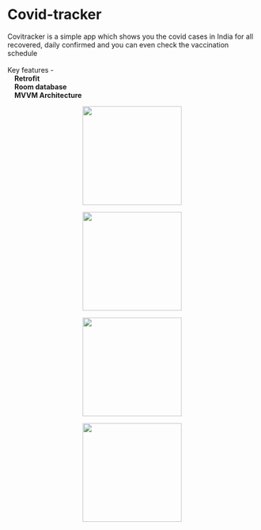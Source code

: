 # Covid-tracker
Covitracker is a simple app which shows you the covid cases in India for all recovered, daily confirmed and you can even check the vaccination schedule
</br><br>Key features -</br>
&emsp;<b>Retrofit</b></br>
&emsp;<b>Room database</b></br>
&emsp;<b>MVVM Architecture</b></br>
<p align="center">
<img src="https://user-images.githubusercontent.com/72730657/126077429-5014ce98-bd7a-465f-b9e0-116278d2383a.jpg" width="200"></p>

<p align="center">
<img src="https://user-images.githubusercontent.com/72730657/126077862-531592e9-c874-4f63-9309-66eaf3062c03.jpg" width="200"></p>

<p align="center">
<img src="https://user-images.githubusercontent.com/72730657/126077459-668e060b-dd31-4eac-8c4f-dd65ad6e293f.jpg" width="200"></p>
  
<p align="center">
<img src="https://user-images.githubusercontent.com/72730657/126077465-8166c0cd-230b-4fd9-8d1e-c17db107c278.jpg" width="200"></p>
